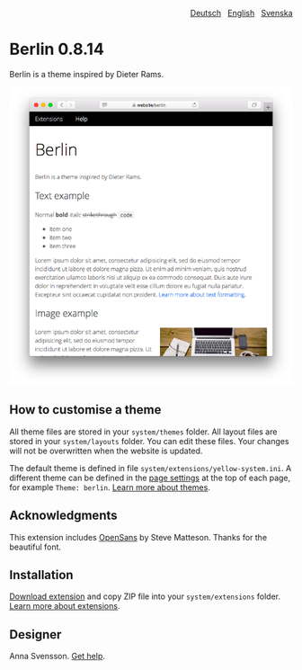 <p align="right"><a href="README-de.md">Deutsch</a> &nbsp; <a href="README.md">English</a> &nbsp; <a href="README-sv.md">Svenska</a></p>

# Berlin 0.8.14

Berlin is a theme inspired by Dieter Rams.

<p align="center"><img src="berlin-screenshot.png?raw=true" alt="Screenshot"></p>

## How to customise a theme

All theme files are stored in your `system/themes` folder. All layout files are stored in your `system/layouts` folder. You can edit these files. Your changes will not be overwritten when the website is updated.

The default theme is defined in file `system/extensions/yellow-system.ini`. A different theme can be defined in the [page settings](https://github.com/annaesvensson/yellow-core#settings-page) at the top of each page, for example `Theme: berlin`. [Learn more about themes](https://datenstrom.se/yellow/help/how-to-customise-a-theme).

## Acknowledgments

This extension includes [OpenSans](https://fonts.google.com/specimen/Open+Sans) by Steve Matteson. Thanks for the beautiful font.

## Installation

[Download extension](https://github.com/annaesvensson/yellow-berlin/archive/main.zip) and copy ZIP file into your `system/extensions` folder. [Learn more about extensions](https://github.com/annaesvensson/yellow-update).

## Designer

Anna Svensson. [Get help](https://datenstrom.se/yellow/help/).
